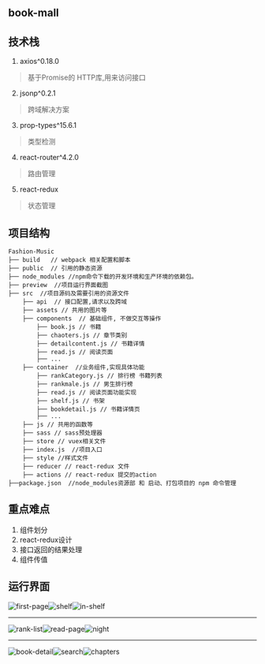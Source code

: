 ## book-mall

## 技术栈
1. axios^0.18.0
> 基于Promise的 HTTP库,用来访问接口
2. jsonp^0.2.1
> 跨域解决方案
3. prop-types^15.6.1
> 类型检测
4. react-router^4.2.0
> 路由管理
5. react-redux
> 状态管理

## 项目结构
    Fashion-Music
    ├── build   // webpack 相关配置和脚本
    ├── public  // 引用的静态资源
    ├── node_modules //npm命令下载的开发环境和生产环境的依赖包。
    ├── preview  //项目运行界面截图
    ├── src  //项目源码及需要引用的资源文件
        ├── api  // 接口配置,请求以及跨域
        ├── assets // 共用的图片等
        ├── components  // 基础组件, 不做交互等操作
            ├── book.js // 书籍
            ├── chaoters.js // 章节类别
            ├── detailcontent.js // 书籍详情
            ├── read.js // 阅读页面
            ├── ...
        ├── container  //业务组件,实现具体功能
            ├── rankCategory.js // 排行榜 书籍列表
            ├── rankmale.js // 男生排行榜
            ├── read.js // 阅读页面功能实现
            ├── shelf.js // 书架
            ├── bookdetail.js // 书籍详情页
            ├── ...
        ├── js // 共用的函数等
        ├── sass // sass预处理器
        ├── store // vuex相关文件
        ├── index.js  //项目入口
        ├── style //样式文件
        ├── reducer // react-redux 文件
        ├── actions // react-redux 提交的action
    ├──package.json  //node_modules资源部 和 启动、打包项目的 npm 命令管理 

## 重点难点
1. 组件划分
2. react-redux设计
3. 接口返回的结果处理
4. 组件传值

## 运行界面
![first-page](./preview/first-page.jpg)![shelf](./preview/shelf.jpg)![in-shelf](./preview/in-shelf.jpg)

-------

![rank-list](./preview/rank-list.jpg)![read-page](./preview/read-page.jpg)![night](./preview/night.jpg)

-------

![book-detail](./preview/book-detail.jpg)![search](./preview/search.jpg)![chapters](./preview/chapters.jpg)